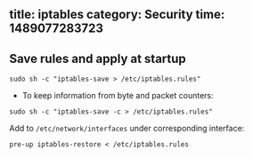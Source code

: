title: iptables
category: Security
time: 1489077283723
---

## Save rules and apply at startup

```
sudo sh -c "iptables-save > /etc/iptables.rules"
```

* To keep information from byte and packet counters:

```
sudo sh -c "iptables-save -c > /etc/iptables.rules"
```

Add to `/etc/network/interfaces` under corresponding interface:

```
pre-up iptables-restore < /etc/iptables.rules
```


